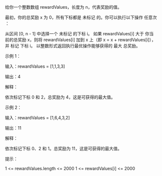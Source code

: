 给你一个整数数组 rewardValues，长度为 n，代表奖励的值。

最初，你的总奖励 x 为 0，所有下标都是 未标记 的。你可以执行以下操作 任意次 ：

从区间 [0, n - 1] 中选择一个 未标记 的下标 i。
如果 rewardValues[i] 大于 你当前的总奖励 x，则将 rewardValues[i] 加到 x 上（即 x = x + rewardValues[i]），并 标记 下标 i。
以整数形式返回执行最优操作能够获得的 最大 总奖励。

示例 1：

输入：rewardValues = [1,1,3,3]

输出：4

解释：

依次标记下标 0 和 2，总奖励为 4，这是可获得的最大值。

示例 2：

输入：rewardValues = [1,6,4,3,2]

输出：11

解释：

依次标记下标 0、2 和 1。总奖励为 11，这是可获得的最大值。

提示：

1 <= rewardValues.length <= 2000
1 <= rewardValues[i] <= 2000
